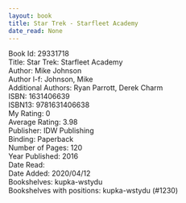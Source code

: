 ```yaml
---
layout: book
title: Star Trek - Starfleet Academy
date_read: None
---
```


Book Id: 29331718<br />
Title: Star Trek: Starfleet Academy<br />
Author: Mike Johnson<br />
Author l-f: Johnson, Mike<br />
Additional Authors: Ryan Parrott, Derek Charm<br />
ISBN: 1631406639<br />
ISBN13: 9781631406638<br />
My Rating: 0<br />
Average Rating: 3.98<br />
Publisher: IDW Publishing<br />
Binding: Paperback<br />
Number of Pages: 120<br />
Year Published: 2016<br />
Date Read: <br />
Date Added: 2020/04/12<br />
Bookshelves: kupka-wstydu<br />
Bookshelves with positions: kupka-wstydu (#1230)<br />

